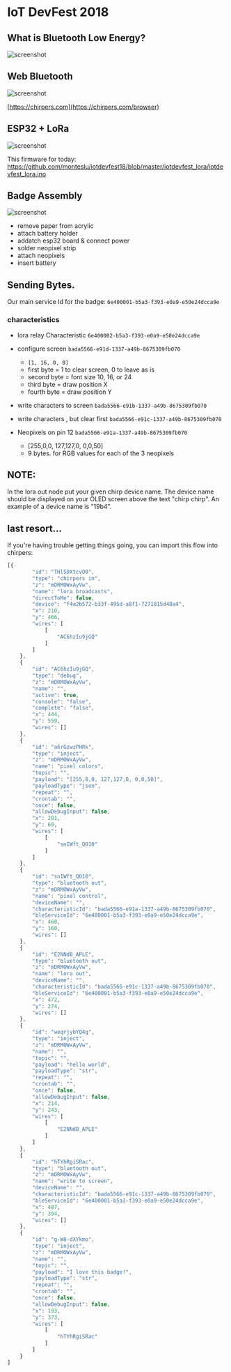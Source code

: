 # IoT DevFest 2018



## What is Bluetooth Low Energy?

![screenshot](BLE_diagram.png)



## Web Bluetooth


![screenshot](chirpers.png)

[https://chirpers.com](https://chirpers.com/browser)


## ESP32 + LoRa

![screenshot](lora.png)

This firmware for today:  https://github.com/monteslu/iotdevfest18/blob/master/iotdevfest_lora/iotdevfest_lora.ino


## Badge Assembly

![screenshot](esp32.jpg)

* remove paper from acrylic
* attach battery holder
* addatch esp32 board & connect power
* solder neopixel strip
* attach neopixels
* insert battery



## Sending Bytes.


Our main service Id for the badge: `6e400001-b5a3-f393-e0a9-e50e24dcca9e`

### characteristics

* lora relay Characteristic `6e400002-b5a3-f393-e0a9-e50e24dcca9e`

* configure screen `bada5566-e91d-1337-a49b-8675309fb070`
  * `[1, 16, 0, 0]`
  * first byte = 1 to clear screen, 0 to leave as is
  * second byte = font size 10, 16, or 24
  * third byte = draw position X
  * fourth byte = draw position Y

* write characters to screen `bada5566-e91b-1337-a49b-8675309fb070`

* write characters , but clear first `bada5566-e91c-1337-a49b-8675309fb070`

* Neopixels on pin 12 `bada5566-e91a-1337-a49b-8675309fb070`
  * [255,0,0, 127,127,0, 0,0,50]
  * 9 bytes.  for RGB values for each of the 3 neopixels


## NOTE:
  In the lora out node put your given chirp device name. The device name should be displayed on your OLED screen above the text "chirp chirp". An example of a device name is "19b4".

## last resort...

If you're having trouble getting things going, you can import this flow into chirpers:

```javascript
[{
        "id": "THlS0XtcvO0",
        "type": "chirpers in",
        "z": "mDRMOWxAyVw",
        "name": "lora broadcasts",
        "directToMe": false,
        "device": "f4a2b572-b33f-495d-a8f1-7271815d40a4",
        "x": 210,
        "y": 466,
        "wires": [
            [
                "AC6hzIu9jGQ"
            ]
        ]
    },
    {
        "id": "AC6hzIu9jGQ",
        "type": "debug",
        "z": "mDRMOWxAyVw",
        "name": "",
        "active": true,
        "console": "false",
        "complete": "false",
        "x": 444,
        "y": 559,
        "wires": []
    },
    {
        "id": "a6rGzwzPHRk",
        "type": "inject",
        "z": "mDRMOWxAyVw",
        "name": "pixel colors",
        "topic": "",
        "payload": "[255,0,0, 127,127,0, 0,0,50]",
        "payloadType": "json",
        "repeat": "",
        "crontab": "",
        "once": false,
        "allowDebugInput": false,
        "x": 201,
        "y": 69,
        "wires": [
            [
                "snIWft_QO10"
            ]
        ]
    },
    {
        "id": "snIWft_QO10",
        "type": "bluetooth out",
        "z": "mDRMOWxAyVw",
        "name": "pixel control",
        "deviceName": "",
        "characteristicId": "bada5566-e91a-1337-a49b-8675309fb070",
        "bleServiceId": "6e400001-b5a3-f393-e0a9-e50e24dcca9e",
        "x": 460,
        "y": 160,
        "wires": []
    },
    {
        "id": "E2NNdB_APLE",
        "type": "bluetooth out",
        "z": "mDRMOWxAyVw",
        "name": "lora out",
        "deviceName": "",
        "characteristicId": "bada5566-e91c-1337-a49b-8675309fb070",
        "bleServiceId": "6e400001-b5a3-f393-e0a9-e50e24dcca9e",
        "x": 472,
        "y": 274,
        "wires": []
    },
    {
        "id": "weqrjybYQ4g",
        "type": "inject",
        "z": "mDRMOWxAyVw",
        "name": "",
        "topic": "",
        "payload": "hello world",
        "payloadType": "str",
        "repeat": "",
        "crontab": "",
        "once": false,
        "allowDebugInput": false,
        "x": 214,
        "y": 243,
        "wires": [
            [
                "E2NNdB_APLE"
            ]
        ]
    },
    {
        "id": "hTYhRgiSRac",
        "type": "bluetooth out",
        "z": "mDRMOWxAyVw",
        "name": "write to screen",
        "deviceName": "",
        "characteristicId": "bada5566-e91c-1337-a49b-8675309fb070",
        "bleServiceId": "6e400001-b5a3-f393-e0a9-e50e24dcca9e",
        "x": 487,
        "y": 394,
        "wires": []
    },
    {
        "id": "g-W8-dXYkmo",
        "type": "inject",
        "z": "mDRMOWxAyVw",
        "name": "",
        "topic": "",
        "payload": "I love this badge!",
        "payloadType": "str",
        "repeat": "",
        "crontab": "",
        "once": false,
        "allowDebugInput": false,
        "x": 193,
        "y": 373,
        "wires": [
            [
                "hTYhRgiSRac"
            ]
        ]
    }
]
```
